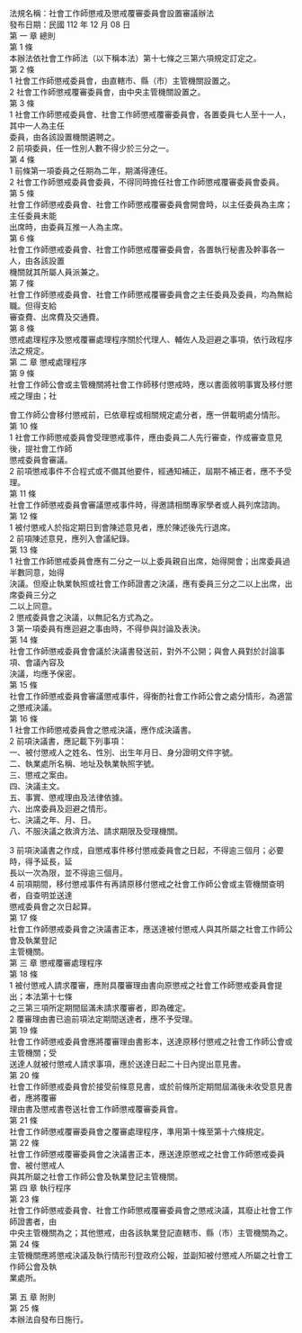 法規名稱：社會工作師懲戒及懲戒覆審委員會設置審議辦法  
發布日期：民國 112 年 12 月 08 日  
第 一 章 總則  
第 1 條  
本辦法依社會工作師法（以下稱本法）第十七條之三第六項規定訂定之。  
第 2 條  
1 社會工作師懲戒委員會，由直轄市、縣（市）主管機關設置之。  
2 社會工作師懲戒覆審委員會，由中央主管機關設置之。  
第 3 條  
1 社會工作師懲戒委員會、社會工作師懲戒覆審委員會，各置委員七人至十一人，其中一人為主任  
委員，由各該設置機關遴聘之。  
2 前項委員，任一性別人數不得少於三分之一。  
第 4 條  
1 前條第一項委員之任期為二年，期滿得連任。  
2 社會工作師懲戒委員會委員，不得同時擔任社會工作師懲戒覆審委員會委員。  
第 5 條  
社會工作師懲戒委員會、社會工作師懲戒覆審委員會開會時，以主任委員為主席；主任委員未能  
出席時，由委員互推一人為主席。  
第 6 條  
社會工作師懲戒委員會、社會工作師懲戒覆審委員會，各置執行秘書及幹事各一人，由各該設置  
機關就其所屬人員派兼之。  
第 7 條  
社會工作師懲戒委員會、社會工作師懲戒覆審委員會之主任委員及委員，均為無給職。但得支給  
審查費、出席費及交通費。  
第 8 條  
懲戒處理程序及懲戒覆審處理程序關於代理人、輔佐人及迴避之事項，依行政程序法之規定。  
第 二 章 懲戒處理程序  
第 9 條  
社會工作師公會或主管機關將社會工作師移付懲戒時，應以書面敘明事實及移付懲戒之理由；社  


會工作師公會移付懲戒前，已依章程或相關規定處分者，應一併載明處分情形。  
第 10 條  
1 社會工作師懲戒委員會受理懲戒事件，應由委員二人先行審查，作成審查意見後，提社會工作師  
懲戒委員會審議。  
2 前項懲戒事件不合程式或不備其他要件，經通知補正，屆期不補正者，應不予受理。  
第 11 條  
社會工作師懲戒委員會審議懲戒事件時，得邀請相關專家學者或人員列席諮詢。  
第 12 條  
1 被付懲戒人於指定期日到會陳述意見者，應於陳述後先行退席。  
2 前項陳述意見，應列入會議紀錄。  
第 13 條  
1 社會工作師懲戒委員會應有二分之一以上委員親自出席，始得開會；出席委員過半數同意，始得  
決議。但廢止執業執照或社會工作師證書之決議，應有委員三分之二以上出席，出席委員三分之  
二以上同意。  
2 懲戒委員會之決議，以無記名方式為之。  
3 第一項委員有應迴避之事由時，不得參與討論及表決。  
第 14 條  
社會工作師懲戒委員會會議於決議書發送前，對外不公開；與會人員對於討論事項、會議內容及  
決議，均應予保密。  
第 15 條  
社會工作師懲戒委員會審議懲戒事件，得衡酌社會工作師公會之處分情形，為適當之懲戒決議。  
第 16 條  
1 社會工作師懲戒委員會之懲戒決議，應作成決議書。  
2 前項決議書，應記載下列事項：  
一、被付懲戒人之姓名、性別、出生年月日、身分證明文件字號。  
二、執業處所名稱、地址及執業執照字號。  
三、懲戒之案由。  
四、決議主文。  
五、事實、懲戒理由及法律依據。  
六、出席委員及迴避之情形。  
七、決議之年、月、日。  
八、不服決議之救濟方法、請求期限及受理機關。  


3 前項決議書之作成，自懲戒事件移付懲戒委員會之日起，不得逾三個月；必要時，得予延長，延  
長以一次為限，並不得逾三個月。  
4 前項期間，移付懲戒事件有再請原移付懲戒之社會工作師公會或主管機關查明者，自查明並送達  
懲戒委員會之次日起算。  
第 17 條  
社會工作師懲戒委員會之決議書正本，應送達被付懲戒人與其所屬之社會工作師公會及執業登記  
主管機關。  
第 三 章 懲戒覆審處理程序  
第 18 條  
1 被付懲戒人請求覆審，應附具覆審理由書向原懲戒之社會工作師懲戒委員會提出；本法第十七條  
之三第三項所定期間屆滿未請求覆審者，即為確定。  
2 覆審理由書已逾前項法定期間送達者，應不予受理。  
第 19 條  
社會工作師懲戒委員會應將覆審理由書影本，送達原移付懲戒之社會工作師公會或主管機關；受  
送達人就被付懲戒人請求事項，應於送達日起二十日內提出意見書。  
第 20 條  
社會工作師懲戒委員會於接受前條意見書，或於前條所定期間屆滿後未收受意見書者，應將覆審  
理由書及懲戒書卷送社會工作師懲戒覆審委員會。  
第 21 條  
社會工作師懲戒覆審委員會之覆審處理程序，準用第十條至第十六條規定。  
第 22 條  
社會工作師懲戒覆審委員會之決議書正本，應送達原懲戒之社會工作師懲戒委員會、被付懲戒人  
與其所屬之社會工作師公會及執業登記主管機關。  
第 四 章 執行程序  
第 23 條  
社會工作師懲戒委員會、社會工作師懲戒覆審委員會之懲戒決議，其廢止社會工作師證書者，由  
中央主管機關為之；其他懲戒，由各該執業登記直轄市、縣（市）主管機關為之。  
第 24 條  
主管機關應將懲戒決議及執行情形刊登政府公報，並副知被付懲戒人所屬之社會工作師公會及執  
業處所。  


第 五 章 附則  
第 25 條  
本辦法自發布日施行。  


